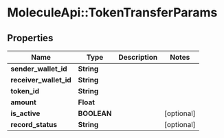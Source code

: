 # MoleculeApi::TokenTransferParams

## Properties
Name | Type | Description | Notes
------------ | ------------- | ------------- | -------------
**sender_wallet_id** | **String** |  | 
**receiver_wallet_id** | **String** |  | 
**token_id** | **String** |  | 
**amount** | **Float** |  | 
**is_active** | **BOOLEAN** |  | [optional] 
**record_status** | **String** |  | [optional] 


